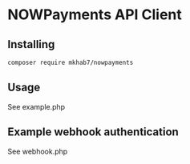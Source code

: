 # NOWPayments API Client

## Installing

```bash
composer require mkhab7/nowpayments
```

## Usage

See example.php


## Example webhook authentication

See webhook.php
